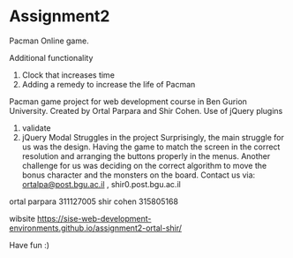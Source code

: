 # Assignment2
 
Pacman Online game.

Additional functionality
1. Clock that increases time
2. Adding a remedy to increase the life of Pacman

Pacman game project for web development course in Ben Gurion University.
Created by Ortal Parpara and Shir Cohen.
Use of jQuery plugins
1. validate
2. jQuery Modal
Struggles in the project
Surprisingly, the main struggle for us was the design. Having the game to match the screen in the correct resolution and arranging the buttons properly in the menus.
Another challenge for us was deciding on the correct algorithm to move the bonus character and the monsters on the board.
 Contact us via: ortalpa@post.bgu.ac.il , shir0.post.bgu.ac.il

ortal parpara  311127005
shir cohen 315805168

wibsite https://sise-web-development-environments.github.io/assignment2-ortal-shir/

Have fun :)
